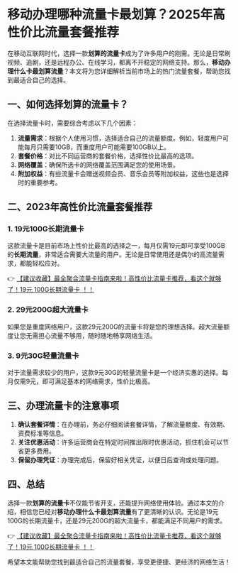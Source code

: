 # 移动办理哪种流量卡最划算？2025年高性价比流量套餐推荐

在移动互联网时代，选择一款**划算的流量卡**成为了许多用户的刚需。无论是日常刷视频、追剧，还是远程办公、在线学习，都离不开稳定的网络支持。那么，**移动办理什么卡最划算流量**？本文将为您详细解析当前市场上的热门流量套餐，帮助您找到最适合自己的选择。

## 一、如何选择划算的流量卡？

在选择流量卡时，需要综合考虑以下几个因素：

1. **流量需求**：根据个人使用习惯，选择适合自己的流量额度。例如，轻度用户可能每月只需要10GB，而重度用户可能需要100GB以上。
2. **套餐价格**：对比不同运营商的套餐价格，选择性价比最高的选项。
3. **网络覆盖**：确保所选卡的网络覆盖范围满足您的使用场景。
4. **附加权益**：有些流量卡会赠送视频会员、音乐会员等附加权益，这些也是选择时的重要参考。

## 二、2023年高性价比流量套餐推荐

### 1. 19元100G长期流量卡
这款流量卡是目前市场上性价比最高的选择之一，每月仅需19元即可享受100GB的**长期流量**，非常适合需要大流量的用户。无论是日常使用还是偶尔的高流量需求，都能轻松应对。

👉 [【建议收藏】最全聚合流量卡指南来啦！高性价比流量卡推荐，看这个就够了！19元 100G长期流量卡 ！！](https://bit.ly/Liuliangka)

### 2. 29元200G超大流量卡
如果您是重度网络用户，这款29元200G的流量卡将是您的理想选择。超大流量额度让您无需担心流量不够用，随时随地畅享网络生活。

### 3. 9元30G轻量流量卡
对于流量需求较少的用户，这款9元30G的轻量流量卡是一个经济实惠的选择。每月仅需9元，即可满足基本的网络需求，性价比极高。

## 三、办理流量卡的注意事项

1. **确认套餐详情**：在办理前，务必仔细阅读套餐详情，了解流量额度、有效期、资费标准等信息。
2. **关注优惠活动**：许多运营商会在特定时间推出限时优惠活动，抓住机会可以节省更多费用。
3. **保留办理凭证**：办理完成后，保留好相关凭证，以便日后查询或处理问题。

## 四、总结

选择一款**划算的流量卡**不仅能节省开支，还能提升网络使用体验。通过本文的介绍，相信您已经对**移动办理什么卡最划算流量**有了更清晰的认识。无论是19元100G的长期流量卡，还是29元200G的超大流量卡，都能满足不同用户的需求。

👉 [【建议收藏】最全聚合流量卡指南来啦！高性价比流量卡推荐，看这个就够了！19元 100G长期流量卡 ！！](https://bit.ly/Liuliangka)

希望本文能帮助您找到最适合自己的流量套餐，享受更便捷、更经济的网络生活！